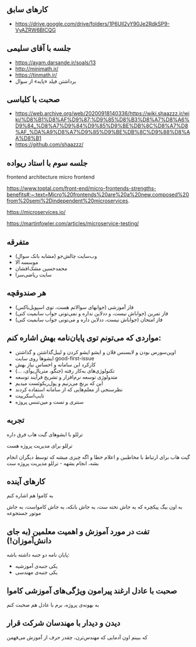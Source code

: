 ## کارهای سابق
- https://drive.google.com/drive/folders/1P6Ull2yY90Je2RdkSP9-VyAZRW6BICQG

## جلسه با آقای سلیمی
- https://ayam.darsande.ir/soals/13
- http://minimath.ir/
- https://tinmath.ir/
- برداشتن فیلد «پایه» از سوال

## صحبت با کلباسی
- https://web.archive.org/web/20200918140336/https://wiki.shaazzz.ir/wiki/%D8%B1%D8%AF%D9%87:%D9%85%D8%B3%D8%A7%D8%A6%D9%84_%D8%A7%D9%84%D9%85%D9%BE%DB%8C%D8%A7%D8%AF_%DA%A9%D8%A7%D9%85%D9%BE%DB%8C%D9%88%D8%AA%D8%B1
- https://github.com/shaazzz/

## جلسه سوم با استاد ریواده
frontend architecture
micro frontend

https://www.toptal.com/front-end/micro-frontends-strengths-benefits#:~:text=Micro%20frontends%20are%20a%20new,composed%20from%20semi%2Dindependent%20microservices.

https://microservices.io/

https://martinfowler.com/articles/microservice-testing/

 ## متفرقه
- وب‌سایت چالش‌جو (مشابه بانک سوال)
- موسسه آلا
- محمدحسین مشک‌افشان
- سایت ریاضی‌سرا

## هر صندوقچه
- فاز آموزشی (جوابهای سوالاتم هست، توی اسپویل‌باکس)
- فاز تمرین (جواباش نیست، و ددلاین نداره و نمی‌تونی جواب سابمیت کنی)
- فاز امتحان (جواباش نیست، ددلاین داره و می‌تونی جواب سابمیت کنی)


## مواردی که می‌تونم توی پایان‌نامه بهش اشاره کنم:
- اوپن‌سورس بودن و لایسنس فلان و ایشو ایشو کردن و لیبل‌گذاشتن و گذاشتن ایشوها روی سایت good-first-issue
- کارکرد این سامانه و احساس نیاز بهش
- تکنولوژی‌های به‌کار رفته (جنگو، متریال‌یوآی، ...)
- متدولوژی توسعه نرم‌افزار و تشریح فرآیند توسعه
- این که برنچ می‌زنیم و پول‌ریکوئست میدیم
- نظرسنجی از معلم‌هایی که از سامانه استفاده کردند
- تایپ‌اسکریپت
- سنتری و تست و مین‌تننس پروژه


## تجربه

ترللو با ایشوهای گیت هاب فرق داره

ترللو برای مدیریت پروژه هست

گیت هاب برای ارتباط با مخاطبین و اعلام خطا و اگه چیزی میشه که توسط دیگران انجام بشه، انجام بشهه - ترللو مدیریت پروژه ست


## کارهای آینده
به کاموا هم اشاره کنم

به اون بیگ پیکچره که یه جاش تخته ست، یه جاش بانکه، یه جاش کامواست، یه جاش موتور جستجوعه

## تفت در مورد آموزش و اهمیت معلمین (به جای دانش‌آموزان!)
پایان نامه دو جنبه داشته باشه:
- یکی جنبه‌ی آموزشیه
- یکی جنبه‌ی مهندسی

## صحبت با عادل ارغند پیرامون ویژگی‌های آموزشی کاموا
به بهونه‌ی پروژه، برم با عادل هم صحبت کنم

## دیدن و دیدار با مهندسان شرکت قرار
که ببینم اون آدمایی که مهندس‌ترن، چقدر حرف از آموزش می‌فهمن

